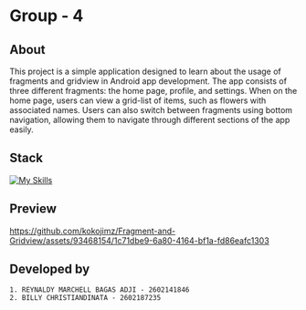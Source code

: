 # Group - 4

## About 
This project is a simple application designed to learn about the usage of fragments and gridview in Android app development. The app consists of three different fragments: the home page, profile, and settings. When on the home page, users can view a grid-list of items, such as flowers with associated names. Users can also switch between fragments using bottom navigation, allowing them to navigate through different sections of the app easily.
## Stack
[![My Skills](https://skillicons.dev/icons?i=java,androidstudio)](https://skillicons.dev)

## Preview



https://github.com/kokojimz/Fragment-and-Gridview/assets/93468154/1c71dbe9-6a80-4164-bf1a-fd86eafc1303


  
## Developed by
```
1. REYNALDY MARCHELL BAGAS ADJI - 2602141846
2. BILLY CHRISTIANDINATA - 2602187235
```  
